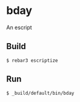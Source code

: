 bday
=====

An escript

Build
-----

    $ rebar3 escriptize

Run
---

    $ _build/default/bin/bday
